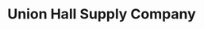 ---
title: "Union Hall Supply Company"
url: /saratoga-springs/union-hall-supply-company/
shop: clothes
---